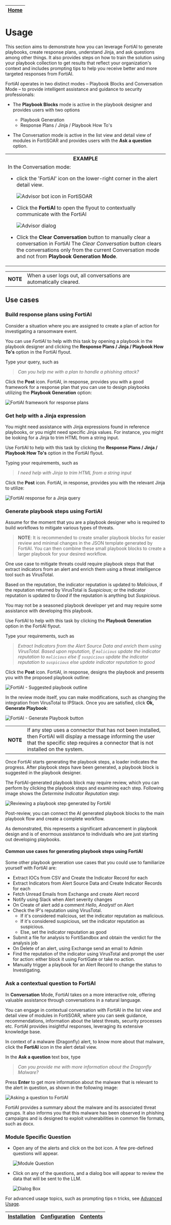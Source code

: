 | [Home](../README.md) |
|----------------------|

# Usage

This section aims to demonstrate how you can leverage FortiAI to generate playbooks, create response plans, understand Jinja, and ask questions among other things. It also provides steps on how to train the solution using your playbook collection to get results that reflect your organization's context and includes prompting tips to help you receive better and more targeted responses from FortiAI.

FortiAI operates in two distinct modes &ndash; Playbook Blocks and Conversation Mode &ndash; to provide intelligent assistance and guidance to security professionals: 

- The **Playbook Blocks** mode is active in the playbook designer and provides users with two options
    - Playbook Generation
    - Response Plans / Jinja / Playbook How To's

- The Conversation mode is active in the list view and detail view of modules in FortiSOAR and provides users with the **Ask a question** option. 

<table>
    <tr>
        <th>EXAMPLE</th>
    </tr>
    <tr>
        <td>In the Conversation mode:
            <ul>
                <li>click the 'FortiAI' icon on the lower-right corner in the alert detail view.
                    <p><img src="./res/ai_bot_icon.png" alt="Advisor bot icon in FortiSOAR"></p>
                </li>
                <li>Click the <strong>FortiAI</strong> to open the flyout to contextually communicate with the FortiAI
                    <p><img src="./res/ai_bot_dialog.png" alt="Advisor dialog"></p>
                </li>
                <li>Click the <strong>Clear Conversation</strong> button to manually clear a conversation in FortiAI The <em>Clear Conversation</em> button clears the conversations only from the current Conversation mode and not from <strong>Playbook Generation Mode</strong>.</li>
            </ul>
        </td>
    </tr>
</table>

<table>
    <th>NOTE</th>
    <td>When a user logs out, all conversations are automatically cleared.</td>
</table>

## Use cases

### Build response plans using FortiAI

Consider a situation where you are assigned to create a plan of action for investigating a ransomware event.

You can use *FortiAI* to help with this task by opening a playbook in the playbook designer and clicking the **Response Plans / Jinja / Playbook How To's** option in the FortiAI flyout.

Type your query, such as

>*Can you help me with a plan to handle a phishing attack?*

Click the **Post** icon. FortiAI, in response, provides you with a good framework for a response plan that you can use to design playbooks utilizing the **Playbook Generation** option:  

![FortiAI framework for response plans](../docs/res/FortiAIResponsePlans.png)

### Get help with a Jinja expression

You might need assistance with Jinja expressions found in reference playbooks, or you might need specific Jinja values. For instance, you might be looking for a Jinja to trim HTML from a string input.

Use FortiAI to help with this task by clicking the **Response Plans / Jinja / Playbook How To's** option in the FortiAI flyout.

Typing your requirements, such as

>*I need help with Jinja to trim HTML from a string input*

Click the **Post** icon. FortiAI, in response, provides you with the relevant Jinja to utilize:

![FortiAI response for a Jinja query](../docs/res/FortiAIJinja.png)

### Generate playbook steps using FortiAI

Assume for the moment that you are a playbook designer who is required to build workflows to mitigate various types of threats. 

  >**NOTE**: It is recommended to create smaller playbook blocks for easier review and minimal changes in the JSON template generated by FortiAI. You can then combine these small playbook blocks to create a larger playbook for your desired workflow.

One use case to mitigate threats could require playbook steps that that extract indicators from an alert and enrich them using a threat intelligence tool such as VirusTotal.

Based on the reputation, the indicator reputation is updated to *Malicious*, if the reputation returned by VirusTotal is *Suspicious*; or the indicator reputation is updated to *Good* if the reputation is anything but *Suspicious*.

You may not be a seasoned playbook developer yet and may require some assistance with developing this playbook.

Use FortiAI to help with this task by clicking the **Playbook Generation** option in the FortiAI flyout.

Type your requirements, such as

>*Extract Indicators from the Alert Source Data and enrich them using VirusTotal. Based upon reputation, If `malicious` update the indicator reputation to `malicious` else if `suspicious` update the indicator reputation to `suspicious` else update indicator reputation to good*

Click the **Post** icon. FortiAI, in response, designs the playbook and presents you with the proposed playbook outline:

![FortiAI - Suggested playbook outline](../docs/res/FortiAIPBGeneration.png)

In the review mode itself, you can make modifications, such as changing the integration from VirusTotal to IPStack. Once you are satisfied, click **Ok, Generate Playbook**:

![FortiAI - Generate Playbook button](../docs/res/FortiAIPBGenerationReview.png)

<table>
    <th>NOTE</th>
    <td>If any step uses a connector that has not been installed, then FortiAI will display a message informing the user that the specific step requires a connector that is not installed on the system.</td>
</table>

Once FortiAI starts generating the playbook steps, a loader indicates the progress. After playbook steps have been generated, a playbook block is suggested in the playbook designer.

The FortiAI-generated playbook block may require review, which you can perform by clicking the playbook steps and examining each step. Following image shows the *Determine Indicator Reputation* step:

![Reviewing a playbook step generated by FortiAI](../docs/res/FortiAIGeneratedPb_StepReview.png)   

Post-review, you can connect the AI generated playbook blocks to the main playbook flow and create a complete workflow.

As  demonstrated, this represents a significant advancement in playbook design and is of enormous  assistance to individuals who are just starting out developing playbooks.

#### Common use cases for generating playbook steps using FortiAI

Some other playbook generation use cases that you could use to familiarize yourself with FortiAI are:

- Extract IOCs from CSV and Create the Indicator Record for each
- Extract Indicators from Alert Source Data and Create Indicator Records for each
- Fetch Unread Emails from Exchange and create Alert record
- Notify using Slack when Alert severity changes
- On Create of alert add a comment *Hello, Analyst!* on Alert
- Check the IP's reputation using VirusTotal.
    - If it's considered malicious, set the indicator reputation as malicious.
    - If it's considered suspicious, set the indicator reputation as suspicious.
    - Else, set the indicator reputation as good
- Submit a file for analysis to FortiSandbox and obtain the verdict for the analysis job
- On Delete of an alert, using Exchange send an email to Admin
- Find the reputation of the indicator using VirusTotal and prompt the user for action: either block it using FortiGate or take no action.
- Manually trigger a playbook for an Alert Record to change the status to Investigating.

### Ask a contextual question to FortiAI

In **Conversation** Mode, FortiAI takes on a more interactive role, offering valuable assistance through conversations in a natural language. 

You can engage in contextual conversation with FortiAI in the list view and detail view of modules in FortiSOAR, where you can seek guidance, recommendations, information about the latest threats, security processes etc. FortiAI provides insightful responses, leveraging its extensive knowledge base.

In context of a malware (Dragonfly) alert, to know more about that malware, click the **FortiAI** icon in the alert detail view.

In the **Ask a question** text box, type

>*Can you provide me with more information about the Dragonfly Malware?*

Press **Enter** to get more information about the malware that is relevant to the alert in question, as shown in the following image:

![Asking a question to FortiAI](./res/conversationMode.png)  

FortiAI provides a summary about the malware and its associated threat groups. It also informs you that this malware has been observed in phishing campaigns and is designed to exploit vulnerabilities in common file formats, such as docx.

### Module Specific Question 

- Open any of the alerts and click on the bot icon. A few pre-defined questions will appear.

  ![Module Question](./res/module_questions.png)

- Click on any of the questions, and a dialog box will appear to review the data that will be sent to the LLM.

  ![Dialog Box](./res/question_edit.png)

For advanced usage topics, such as prompting tips n tricks, see [Advanced Usage](./advanced-usage.md).

| [Installation](./setup.md#installation) | [Configuration](./setup.md#configuration) | [Contents](./contents.md) |
|-----------------------------------------|-------------------------------------------|---------------------------|
